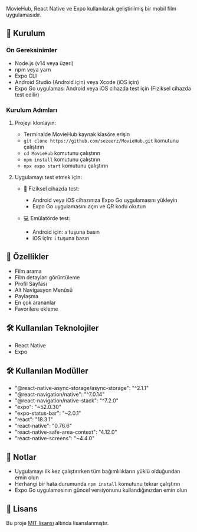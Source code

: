 MovieHub, React Native ve Expo kullanılarak geliştirilmiş bir mobil film uygulamasıdır.

## 🚀 Kurulum

### Ön Gereksinimler

- Node.js (v14 veya üzeri)
- npm veya yarn
- Expo CLI
- Android Studio (Android için) veya Xcode (iOS için)
- Expo Go uygulaması Android veya iOS cihazda test için (Fiziksel cihazda test edilir)

### Kurulum Adımları

1. Projeyi klonlayın:

   - Terminalde MovieHub kaynak klasöre erişin 
   - `git clone https://github.com/sezeerz/MovieHub.git` komutunu çalıştırın
   - `cd MovieHub` komutunu çalıştırın
   - `npm install` komutunu çalıştırın
   - `npx expo start` komutunu çalıştırın



2. Uygulamayı test etmek için:

   - 📱 Fiziksel cihazda test:
     - Android veya iOS cihazınıza Expo Go uygulamasını yükleyin 
     - Expo Go uygulamasını açın ve QR kodu okutun
   

   - 💻 Emülatörde test:
     - Android için: `a` tuşuna basın
     - iOS için: `i` tuşuna basın

## 📱 Özellikler

- Film arama
- Film detayları görüntüleme
- Profil Sayfası
- Alt Navigasyon Menüsü
- Paylaşma
- En çok arananlar
- Favorilere ekleme


## 🛠️ Kullanılan Teknolojiler

- React Native
- Expo  

## 🛠️ Kullanılan Modüller

- "@react-native-async-storage/async-storage": "^2.1.1"
- "@react-navigation/native": "^7.0.14"
- "@react-navigation/native-stack": "^7.2.0"
- "expo": "~52.0.30"
- "expo-status-bar": "~2.0.1"
- "react": "18.3.1"
- "react-native": "0.76.6"
- "react-native-safe-area-context": "4.12.0"
- "react-native-screens": "~4.4.0"

## 📝 Notlar
 
- Uygulamayı ilk kez çalıştırırken tüm bağımlılıkların yüklü olduğundan emin olun 
- Herhangi bir hata durumunda `npm install` komutunu tekrar çalıştırın
- Expo Go uygulamasının güncel versiyonunu kullandığınızdan emin olun 

## 📄 Lisans

Bu proje [MIT lisansı](LICENSE) altında lisanslanmıştır.